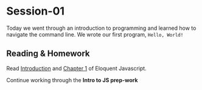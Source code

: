 # Session-01

Today we went through an introduction to programming and learned how to navigate the command line. We wrote our first program, `Hello, World!`

## Reading & Homework

Read [Introduction](https://eloquentjavascript.net/00_intro.html) and [Chapter 1](https://eloquentjavascript.net/01_values.html) of Eloquent Javascript.

Continue working through the **Intro to JS prep-work**
